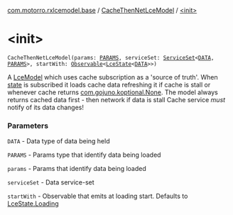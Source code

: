 [com.motorro.rxlcemodel.base](../index.md) / [CacheThenNetLceModel](index.md) / [&lt;init&gt;](./-init-.md)

# &lt;init&gt;

`CacheThenNetLceModel(params: `[`PARAMS`](index.md#PARAMS)`, serviceSet: `[`ServiceSet`](../../com.motorro.rxlcemodel.base.service/-service-set/index.md)`<`[`DATA`](index.md#DATA)`, `[`PARAMS`](index.md#PARAMS)`>, startWith: `[`Observable`](http://reactivex.io/RxJava/2.x/javadoc/io/reactivex/Observable.html)`<`[`LceState`](../-lce-state/index.md)`<`[`DATA`](index.md#DATA)`>>)`

A [LceModel](../-lce-model/index.md) which uses cache subscription as a 'source of truth'.
When [state](state.md) is subscribed it loads cache data refreshing it if cache is stall or whenever cache
returns [com.gojuno.koptional.None](#).
The model always returns cached data first - then network if data is stall
Cache service *must* notify of its data changes!

### Parameters

`DATA` - Data type of data being held

`PARAMS` - Params type that identify data being loaded

`params` - Params that identify data being loaded

`serviceSet` - Data service-set

`startWith` - Observable that emits at loading start. Defaults to [LceState.Loading](../-lce-state/-loading/index.md)